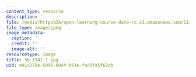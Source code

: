 ```yaml
---
content_type: resource
description: ''
file: /media/https%3A/open-learning-course-data-rc.s3.amazonaws.com/11-002j-making-public-policy-fall-2014/e91c279e5096004fb61efac9fa5f62cb_56-1541-1.jpg
file_type: image/jpeg
image_metadata:
  caption: ''
  credit: ''
  image-alt: ''
resourcetype: Image
title: 56-1541-1.jpg
uid: e91c279e-5096-004f-b61e-fac9fa5f62cb
---
```

